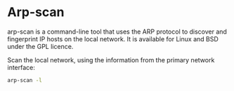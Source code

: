 # Arp-scan

arp-scan is a command-line tool that uses the ARP protocol to discover and fingerprint IP hosts on the local network. It is available for Linux and BSD under the GPL licence.

Scan the local network, using the information from the primary network interface:

```bash
arp-scan -l
```
